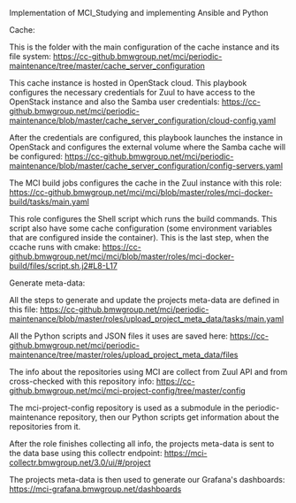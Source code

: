 Implementation of MCI_Studying and implementing Ansible and Python

Cache: 

This is the folder with the main configuration of the cache instance and its file system: https://cc-github.bmwgroup.net/mci/periodic-maintenance/tree/master/cache_server_configuration 

This cache instance is hosted in OpenStack cloud. This playbook configures the necessary credentials for Zuul to have access to the OpenStack instance and also the Samba user credentials: https://cc-github.bmwgroup.net/mci/periodic-maintenance/blob/master/cache_server_configuration/cloud-config.yaml 

After the credentials are configured, this playbook launches the instance in OpenStack and configures the external volume where the Samba cache will be configured: https://cc-github.bmwgroup.net/mci/periodic-maintenance/blob/master/cache_server_configuration/config-servers.yaml 

The MCI build jobs configures the cache in the Zuul instance with this role: https://cc-github.bmwgroup.net/mci/mci/blob/master/roles/mci-docker-build/tasks/main.yaml 

This role configures the Shell script which runs the build commands. This script also have some cache configuration (some environment variables that are configured inside the container). This is the last step, when the ccache runs with cmake: https://cc-github.bmwgroup.net/mci/mci/blob/master/roles/mci-docker-build/files/script.sh.j2#L8-L17 

 

Generate meta-data: 

All the steps to generate and update the projects meta-data are defined in this file: https://cc-github.bmwgroup.net/mci/periodic-maintenance/blob/master/roles/upload_project_meta_data/tasks/main.yaml 

All the Python scripts and JSON files it uses are saved here: https://cc-github.bmwgroup.net/mci/periodic-maintenance/tree/master/roles/upload_project_meta_data/files 

The info about the repositories using MCI are collect from Zuul API and from cross-checked with this repository info: https://cc-github.bmwgroup.net/mci/mci-project-config/tree/master/config 

The mci-project-config repository is used as a submodule in the periodic-maintenance repository, then our Python scripts get information about the repositories from it. 

After the role finishes collecting all info, the projects meta-data is sent to the data base using this collectr endpoint: https://mci-collectr.bmwgroup.net/3.0/ui/#/project 

The projects meta-data is then used to generate our Grafana's dashboards: https://mci-grafana.bmwgroup.net/dashboards 

 
